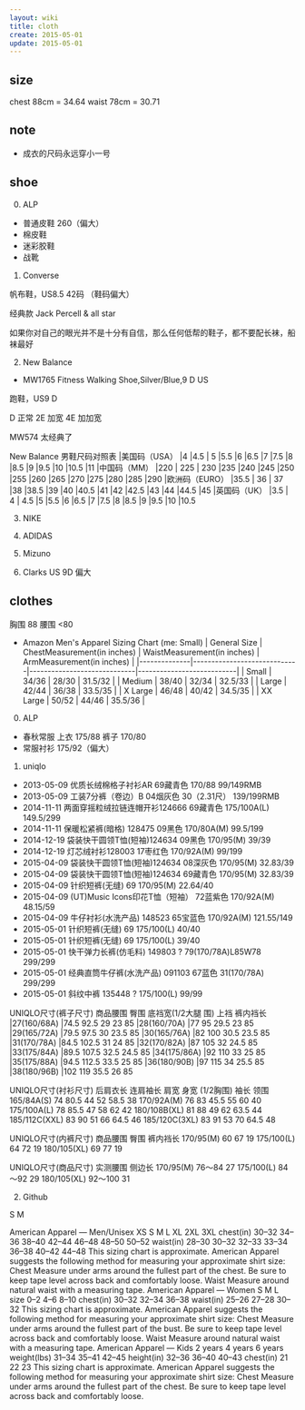 ```yaml
---
layout: wiki
title: cloth
create: 2015-05-01
update: 2015-05-01
---
```


## size
chest 88cm = 34.64
waist 78cm = 30.71

## note
- 成衣的尺码永远穿小一号

## shoe
0. ALP
- 普通皮鞋 260（偏大）
- 棉皮鞋
- 迷彩胶鞋
- 战靴


1. Converse

帆布鞋，US8.5 42码 （鞋码偏大）

经典款 Jack Percell & all star

如果你对自己的眼光并不是十分有自信，那么任何低帮的鞋子，都不要配长袜，船袜最好


2. New Balance
- MW1765 Fitness Walking Shoe,Silver/Blue,9 D US

跑鞋，US9 D

D 正常
2E 加宽
4E 加加宽

MW574 太经典了

New Balance 男鞋尺码对照表
|美国码（USA）	 |4	   |4.5	   | 5	    |5.5	|6	    |6.5	|7	    |7.5	|8	    |8.5	|9	    |9.5	|10	    |10.5	|11
|中国码（MM）	 |220  | 225   | 230	|235	|240	|245	|250    |255	|260	|265	|270	|275	|280	|285	|290
|欧洲码（EURO）  |35.5 | 36	   | 37	    |38	    |38.5	|39	    |40	    |40.5	|41	    |42	    |42.5   |43	    |44	    |44.5	|45
|英国码（UK）	 |3.5  |    4  | 4.5	|5	    |5.5	|6	    |6.5	|7	    |7.5	|8  	|8.5	|9	    |9.5	|10	    |10.5


3. NIKE


4. ADIDAS


5. Mizuno

6. Clarks
US 9D 偏大


## clothes
胸围 88
腰围 <80

* Amazon Men's Apparel Sizing Chart (me: Small)
| General Size | ChestMeasurement(in inches) | WaistMeasurement(in inches) | ArmMeasurement(in inches) |
|--------------|-----------------------------|-----------------------------|---------------------------|
| Small        | 34/36                       | 28/30                       | 31.5/32                   |
| Medium       | 38/40                       | 32/34                       | 32.5/33                   |
| Large        | 42/44                       | 36/38                       | 33.5/35                   |
| X Large      | 46/48                       | 40/42                       | 34.5/35                   |
| XX Large     | 50/52                       | 44/46                       | 35.5/36                   |

0. ALP
- 春秋常服 上衣 175/88 裤子 170/80
- 常服衬衫 175/92（偏大）


1. uniqlo
- 2013-05-09    优质长绒棉格子衬衫AR            69藏青色    170/88              99/149RMB
- 2013-05-09    工装7分裤（卷边）B              04烟灰色    30（2.31尺）        139/199RMB
- 2014-11-11    两面穿摇粒绒拉链连帽开衫124666  69藏青色    175/100A(L)         149.5/299
- 2014-11-11    保暖松紧裤(暗格) 128475         09黑色      170/80A(M)          99.5/199
- 2014-12-19    袋装快干圆领T恤(短袖)124634     09黑色      170/95(M)           39/39
- 2014-12-19    灯芯绒衬衫128003                17枣红色    170/92A(M)          99/199
- 2015-04-09    袋装快干圆领T恤(短袖)124634     08深灰色    170/95(M)           32.83/39
- 2015-04-09    袋装快干圆领T恤(短袖)124634     69藏青色    170/95(M)           32.83/39
- 2015-04-09    针织短裤(无缝)                  69          170/95(M)           22.64/40
- 2015-04-09     (UT)Music Icons印花T恤（短袖） 72蓝紫色    170/92A(M)          48.15/59
- 2015-04-09    牛仔衬衫(水洗产品) 148523       65宝蓝色    170/92A(M)          121.55/149
- 2015-05-01    针织短裤(无缝)                  69          175/100(L)          40/40
- 2015-05-01    针织短裤(无缝)                  69          175/100(L)          39/40
- 2015-05-01    快干弹力长裤(仿毛料) 149803     ?           79(170/78A)L85W78   299/299
- 2015-05-01    经典直筒牛仔裤(水洗产品) 091103 67蓝色      31(170/78A)         299/299
- 2015-05-01    斜纹中裤 135448                 ?           175/100(L)          99/99



UNIQLO尺寸(裤子尺寸)  商品腰围  臀围  底裆宽(1/2大腿 围)  上裆  裤内裆长
|27(160/68A)        |74.5       92.5  29                    23      85
|28(160/70A)        |77         95    29.5                  23      85
|29(165/72A)        |79.5       97.5  30                    23.5    85
|30(165/76A)        |82         100   30.5                  23.5    85
|31(170/78A)        |84.5       102.5 31                    24      85
|32(170/82A)        |87         105   32                    24.5    85
|33(175/84A)        |89.5       107.5 32.5                  24.5    85
|34(175/86A)        |92         110   33                    25      85
|35(175/88A)        |94.5       112.5 33.5                  25      85
|36(180/90B)        |97         115   34                    25.5    85
|38(180/96B)        |102        119   35.5                  26      85

UNIQLO尺寸(衬衫尺寸)  后肩衣长  连肩袖长  肩宽  身宽 (1/2胸围) 袖长  领围
165/84A(S)              74  80.5  44  52  58.5  38
170/92A(M)              76  83  45.5  55  60  40
175/100A(L)             78  85.5  47  58  62  42
180/108B(XL)            81  88  49  62  63.5  44
185/112C(XXL)           83  90  51  66  64.5  46
185/120C(3XL)           83  91  53  70  64.5  48

UNIQLO尺寸(内裤尺寸)	商品腰围	臀围	裤内裆长
170/95(M)	            60	        67	    19
175/100(L)	            64	        72	    19
180/105(XL)	            69	        77	    19

UNIQLO尺寸(商品尺寸)	实测腰围	侧边长
170/95(M)	            76～84	    27
175/100(L)	            84～92	    29
180/105(XL)	            92～100	    31

2. Github

S
M

American Apparel — Men/Unisex
    XS  S   M   L   XL  2XL 3XL
chest(in)   30–32   34–36   38–40   42–44   46–48   48–50   50–52
waist(in)   28–30   30–32   32–33   33–34   36–38   40–42   44–48
This sizing chart is approximate. American Apparel suggests the following method for measuring your approximate shirt size:
Chest
Measure under arms around the fullest part of the chest. Be sure to keep tape level across back and comfortably loose.
Waist
Measure around natural waist with a measuring tape.
American Apparel — Women
    S   M   L
size    0–2 4–6 8–10
chest(in)   30–32   32–34   36–38
waist(in)   25–26   27–28   30–32
This sizing chart is approximate. American Apparel suggests the following method for measuring your approximate shirt size:
Chest
Measure under arms around the fullest part of the bust. Be sure to keep tape level across back and comfortably loose.
Waist
Measure around natural waist with a measuring tape.
American Apparel — Kids
    2 years 4 years 6 years
weight(lbs) 31–34   35–41   42–45
height(in)  32–36   36–40   40–43
chest(in)   21  22  23
This sizing chart is approximate. American Apparel suggests the following method for measuring your approximate shirt size:
Chest
Measure under arms around the fullest part of the chest. Be sure to keep tape level across back and comfortably loose.